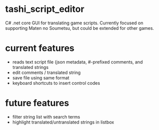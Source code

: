 # tashi_script_editor
C# .net core GUI for translating game scripts.
Currently focused on supporting Maten no Soumetsu, but could be extended for other games.

# current features
* reads text script file (json metadata, #-prefixed comments, and translated strings
* edit comments / translated string
* save file using same format
* keyboard shortcuts to insert control codes

# future features
* filter string list with search terms
* highlight translated/untranslated strings in listbox
